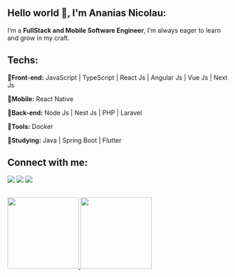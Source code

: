 ## Hello world :wave:, I'm Ananias Nicolau:

I’m a **FullStack and Mobile Software Engineer**, I’m always eager to learn and grow in my craft.

## Techs:

**:pushpin:Front-end:** JavaScript | TypeScript | React Js | Angular Js | Vue Js | Next Js

**:pushpin:Mobile:** React Native

**:pushpin:Back-end:** Node Js | Nest Js | PHP | Laravel

**:pushpin:Tools:** Docker

**:mag_right:Studying:** Java | Spring Boot | Flutter
  
  
  ## Connect with me: 
<div>
  <a href="mailto:ananiasdias0@gmail.com" target="_blank"><img src="https://img.shields.io/badge/Gmail-D14836?style=for-the-badge&logo=gmail&logoColor=white" target="_blank"/></a>
  <a href="https://www.linkedin.com/in/naniasnic/" target="_blank"><img src="https://img.shields.io/badge/LinkedIn-0077B5?style=for-the-badge&logo=linkedin&logoColor=white" target="_blank"/></a>
  <a href="https://www.instagram.com/nanias.tsx/" target="_blank"><img src="https://img.shields.io/badge/-Instagram-%23E4405F?style=for-the-badge&logo=instagram&logoColor=white" target="_blank"></a>
</div>
  
  ##
<div>
  <a href="https://github.com/NaniasNic">
  <img height="160em" src="https://github-readme-stats.vercel.app/api?username=NicNias&show_icons=true&hide_border=true&count_private=true&theme=dark&icon_color=fad000"/>
  <img height="160em" src="https://github-readme-stats.vercel.app/api/top-langs/?username=NicNias&layout=compact&langs_count=7&theme=dark&hide_border=true"/>
</div>
